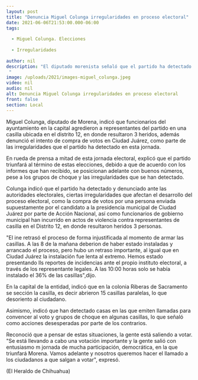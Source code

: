 ```yaml
---
layout: post
title: "Denuncia Miguel Colunga irregularidades en proceso electoral"
date: 2021-06-06T21:53:00.000-06:00
tags:
  
  - Miguel Colunga. Elecciones
  
  - Irregularidades
  
author: nil
description: "El diputado morenista señaló que el partido ha detectado y denunciado ante las autoridades electorales estas incidencias "
image: /uploads/2021/images-miguel_colunga.jpeg
video: nil
audio: nil
alt: Denuncia Miguel Colunga irregularidades en proceso electoral
front: false
section: Local
---
```


Miguel Colunga, diputado de Morena, indicó que funcionarios del ayuntamiento en la capital agredieron a representantes del partido en una casilla ubicada en el distrito 12, en donde resultaron 3 heridos, además denunció el intento de compra de votos en Ciudad Juárez, como parte de las irregularidades que el partido ha detectado en esta jornada.

En rueda de prensa a mitad de esta jornada electoral, explicó que el partido triunfará al término de estas elecciones, debido a que de acuerdo con los informes que han recibido, se posicionan adelante con buenos números, pese a los grupos de choque y las irregularidades que se han detectado.

Colunga indicó que el partido ha detectado y denunciado ante las autoridades electorales, ciertas irregularidades que afectan el desarrollo del proceso electoral, como la compra de votos por una persona enviada supuestamente por el candidato a la presidencia municipal de Ciudad Juárez por parte de Acción Nacional, así como funcionarios de gobierno municipal han incurrido en actos de violencia contra representantes de casilla en el Distrito 12, en donde resultaron heridos 3 personas.

"El ine retrasó el proceso de forma injustificada al momento de armar las casillas. A las 8 de la mañana deberion de haber estado instaladas y arrancado el proceso, pero hubo un retraso importante, al igual que en Ciudad Juárez la instalación fue lenta al extremo. Hemos estado presentando lls reportes de incidencias ante el propio instituto electoral, a través de los representante legales. A las 10:00 horas solo se había instalado el 36% de las casillas",dijo.

En la capital de la entidad, indicó que en la colonia Riberas de Sacramento se sección la casilla, es decir abrieron 15 casillas paralelas, lo que desoriento al ciudadano.

Asimismo, indicó que han detectado casas en las que emiten llamadas para convencer al voto y grupos de choque en algunas casillas, lo que señaló como acciones desesperadas por parte de los contrarios.

Reconoció que a pensar de estas situaciones, la gente está saliendo a votar. "Se está llevando a cabo una votación importante y la gente salió con entusiasmo m jornada de mucha participación, democrática, en la que triunfará Morena. Vamos adelante y nosotros queremos hacer el llamado a los ciudadanos a que salgan a votar", expresó.

(El Heraldo de Chihuahua)